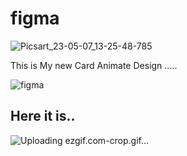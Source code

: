 # figma

![Picsart_23-05-07_13-25-48-785](https://user-images.githubusercontent.com/82767086/236665173-e1d961f3-a0e4-4409-a92c-3bc5b68058ed.png)

This is My new Card Animate Design .....

![figma](https://user-images.githubusercontent.com/82767086/236664534-91cd0a5d-dc1c-4240-a03a-42fd44e478d2.png)
 
 <h2>Here it is..</h2>
 
 ![Uploading ezgif.com-crop.gif…]()
